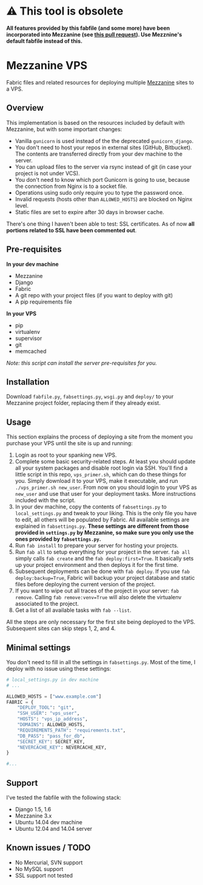 # :warning: This tool is obsolete
**All features provided by this fabfile (and some more) have been incorporated into Mezzanine (see [this pull request](https://github.com/stephenmcd/mezzanine/pull/1216)). Use Mezznine's default fabfile instead of this.**

# Mezzanine VPS

Fabric files and related resources for deploying multiple [Mezzanine](http://mezzanine.jupo.org) sites to a VPS.

## Overview

This implementation is based on the resources included by default with Mezzanine, but with some important changes:

- Vanilla `gunicorn` is used instead of the the deprecated `gunicorn_django`.
- You don't need to host your repos in external sites (GitHub, Bitbucket). The contents are transferred directly from your dev machine to the server.
- You can upload files to the server via rsync instead of git (in case your project is not under VCS).
- You don't need to know which port Gunicorn is going to use, because the connection from Nginx is to a socket file.
- Operations using sudo only require you to type the password once.
- Invalid requests (hosts other than `ALLOWED_HOSTS`) are blocked on Nginx level.
- Static files are set to expire after 30 days in browser cache.

There's one thing I haven't been able to test: SSL certificates. As of now **all portions related to SSL have been commented out**.

## Pre-requisites

**In your dev machine**
- Mezzanine
- Django
- Fabric
- A git repo with your project files (if you want to deploy with git)
- A pip requirements file

**In your VPS**
- pip
- virtualenv
- supervisor
- git
- memcached

*Note: this script can install the server pre-requisites for you.*

## Installation

Download `fabfile.py`, `fabsettings.py`, `wsgi.py` and `deploy/` to your Mezzanine project folder, replacing them if they already exist.

## Usage

This section explains the process of deploying a site from the moment you purchase your VPS until the site is up and running:

1. Login as root to your spanking new VPS.
1. Complete some basic security-related steps. At least you should update all your system packages and disable root login via SSH. You'll find a little script in this repo, `vps_primer.sh`, which can do these things for you. Simply download it to your VPS, make it executable, and run `./vps_primer.sh new_user`. From now on you should login to your VPS as `new_user` and use that user for your deployment tasks. More instructions included with the script.
1. In your dev machine, copy the contents of `fabsettings.py` to `local_settings.py` and tweak to your liking. This is the only file you have to edit, all others will be populated by Fabric. All available settings are explained in `fabsettings.py`. **These settings are different from those provided in `settings.py` by Mezzanine, so make sure you only use the ones provided by `fabsettings.py`.**
1. Run `fab install` to prepare your server for hosting your projects.
1. Run `fab all` to setup everything for your project in the server. `fab all` simply calls `fab create` and the `fab deploy:first=True`. It basically sets up your project environment and then deploys it for the first time.
1. Subsequent deployments can be done with `fab deploy`. If you use `fab deploy:backup=True`, Fabric will backup your project database and static files before deploying the current version of the project.
1. If you want to wipe out all traces of the project in your server: `fab remove`. Calling `fab remove:venv=True` will also delete the virtualenv associated to the project.
1. Get a list of all available tasks with `fab --list`.

All the steps are only necessary for the first site being deployed to the VPS. Subsequent sites can skip steps 1, 2, and 4.

## Minimal settings

You don't need to fill in all the settings in `fabsettings.py`. Most of the time, I deploy with no issue using these settings:

```python
# local_settings.py in dev machine
# ...

ALLOWED_HOSTS = ["www.example.com"]
FABRIC = {
	"DEPLOY_TOOL": "git",
    "SSH_USER": "vps_user",
    "HOSTS": "vps_ip_address",
    "DOMAINS": ALLOWED_HOSTS,
    "REQUIREMENTS_PATH": "requirements.txt",
    "DB_PASS": "pass_for_db",
    "SECRET_KEY": SECRET_KEY,
    "NEVERCACHE_KEY": NEVERCACHE_KEY,
}

#...
```

## Support

I've tested the fabfile with the following stack:

- Django 1.5, 1.6
- Mezzanine 3.x
- Ubuntu 14.04 dev machine
- Ubuntu 12.04 and 14.04 server

## Known issues / TODO

- No Mercurial, SVN support
- No MySQL support
- SSL support not tested
